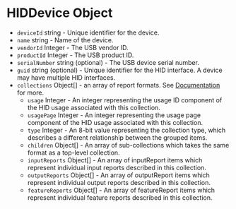 # HIDDevice Object

* `deviceId` string - Unique identifier for the device.
* `name` string - Name of the device.
* `vendorId` Integer - The USB vendor ID.
* `productId` Integer - The USB product ID.
* `serialNumber` string (optional) - The USB device serial number.
* `guid` string (optional) - Unique identifier for the HID interface.  A device may have multiple HID interfaces.
* `collections` Object[] - an array of report formats. See [Documentation](https://developer.mozilla.org/en-US/docs/Web/API/HIDDevice/collections) for more.
  * `usage` Integer - An integer representing the usage ID component of the HID usage associated with this collection.
  * `usagePage` Integer - An integer representing the usage page component of the HID usage associated with this collection.
  * `type` Integer - An 8-bit value representing the collection type, which describes a different relationship between the grouped items.
  * `children` Object[] - An array of sub-collections which takes the same format as a top-level collection.
  * `inputReports` Object[] - An array of inputReport items which represent individual input reports described in this collection.
  * `outputReports` Object[] - An array of outputReport items which represent individual output reports described in this collection.
  * `featureReports` Object[] - An array of featureReport items which represent individual feature reports described in this collection.

